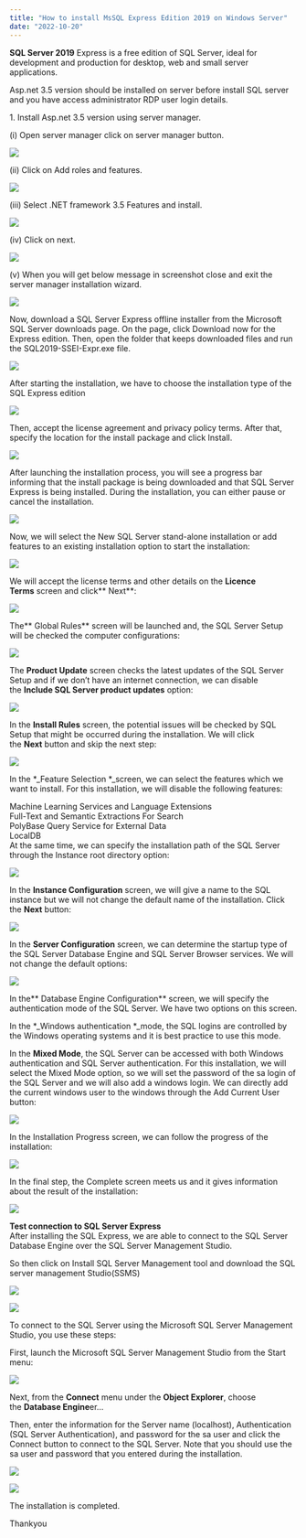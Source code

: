 ```yaml
---
title: "How to install MsSQL Express Edition 2019 on Windows Server"
date: "2022-10-20"
---
```


**SQL Server 2019** Express is a free edition of SQL Server, ideal for development and production for desktop, web and small server applications.

Asp.net 3.5 version should be installed on server before install SQL server and you have access administrator RDP user login details.

1\. Install Asp.net 3.5 version using server manager.

(i) Open server manager click on server manager button.

![](images/SQL1-1.png)

(ii) Click on Add roles and features.

![](images/SQL2-1.png)

(iii) Select .NET framework 3.5 Features and install.

![](images/SQL3-1.png)

(iv) Click on next.

![](images/SQL4-1.png)

(v) When you will get below message in screenshot close and exit the server manager installation wizard.

![](images/SQL5-1.png)

Now, download a SQL Server Express offline installer from the Microsoft SQL Server downloads page. On the page, click Download now for the Express edition. Then, open the folder that keeps downloaded files and run the SQL2019-SSEI-Expr.exe file.

![](images/SQL6-1.png)

After starting the installation, we have to choose the installation type of the SQL Express edition

![](images/SQL7-1.png)

Then, accept the license agreement and privacy policy terms. After that, specify the location for the install package and click Install.

![](images/SQL8-1.png)

After launching the installation process, you will see a progress bar informing that the install package is being downloaded and that SQL Server Express is being installed. During the installation, you can either pause or cancel the installation.

![](images/SQL9-1.png)

Now, we will select the New SQL Server stand-alone installation or add features to an existing installation option to start the installation:

![](images/SQL10-1.png)

We will accept the license terms and other details on the **Licence Terms** screen and click\*\* Next\*\*:

![](images/SQL12-1.png)

The\*\* Global Rules\*\* screen will be launched and, the SQL Server Setup will be checked the computer configurations:

![](images/SQL13-3.png)

The **Product Update** screen checks the latest updates of the SQL Server Setup and if we don’t have an internet connection, we can disable the **Include SQL Server product updates** option:

![](images/SQL14.png)

In the **Install Rules** screen, the potential issues will be checked by SQL Setup that might be occurred during the installation. We will click the **Next** button and skip the next step:

![](images/SQL15.png)

In the \*_Feature Selection \*_screen, we can select the features which we want to install. For this installation, we will disable the following features:

Machine Learning Services and Language Extensions  
Full-Text and Semantic Extractions For Search  
PolyBase Query Service for External Data  
LocalDB  
At the same time, we can specify the installation path of the SQL Server through the Instance root directory option:

![](images/sql16.png)

In the **Instance Configuration** screen, we will give a name to the SQL instance but we will not change the default name of the installation. Click the **Next** button:

![](images/SQL17.png)

In the **Server Configuration** screen, we can determine the startup type of the SQL Server Database Engine and SQL Server Browser services. We will not change the default options:

![](images/SQL18.png)

In the\*\* Database Engine Configuration\*\* screen, we will specify the authentication mode of the SQL Server. We have two options on this screen.

In the \*_Windows authentication \*_mode, the SQL logins are controlled by the Windows operating systems and it is best practice to use this mode.

In the **Mixed Mode**, the SQL Server can be accessed with both Windows authentication and SQL Server authentication. For this installation, we will select the Mixed Mode option, so we will set the password of the sa login of the SQL Server and we will also add a windows login. We can directly add the current windows user to the windows through the Add Current User button:

![](images/SQL19.png)

In the Installation Progress screen, we can follow the progress of the installation:

![](images/SQL20.png)

In the final step, the Complete screen meets us and it gives information about the result of the installation:

![](images/SQL21.png)

**Test connection to SQL Server Express**  
After installing the SQL Express, we are able to connect to the SQL Server Database Engine over the SQL Server Management Studio.

So then click on Install SQL Server Management tool and download the SQL server management Studio(SSMS)

![](images/SQL22.png)

![](images/SQL24-1.png)

To connect to the SQL Server using the Microsoft SQL Server Management Studio, you use these steps:

First, launch the Microsoft SQL Server Management Studio from the Start menu:

![](images/SQL25.png)

Next, from the **Connect** menu under the **Object Explorer**, choose the **Database Engine**er…

Then, enter the information for the Server name (localhost), Authentication (SQL Server Authentication), and password for the sa user and click the Connect button to connect to the SQL Server. Note that you should use the sa user and password that you entered during the installation.

![](images/SQL26.png)

![](images/SQL27.png)

The installation is completed.

Thankyou
